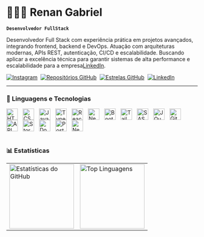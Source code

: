 # 👨🏻‍💻 Renan Gabriel

**`Desenvolvedor FullStack`**

Desenvolvedor Full Stack com experiência prática em projetos avançados, integrando frontend, backend e DevOps. Atuação com arquiteturas modernas, APIs REST, autenticação, CI/CD e escalabilidade. Buscando aplicar a excelência técnica para garantir sistemas de alta performance e escalabilidade para a empresa[LinkedIn](https://www.linkedin.com/in/renan-gabriel-2594702a4/).

<p align="left" style="display: flex; flex-wrap: wrap; gap: 8px;">
  <a href="https://www.instagram.com/_renan_olv/">
    <img 
      alt="Instagram" 
      title="Me siga no Instagram" 
      src="https://img.shields.io/badge/Instagram-15k-FB3958?style=for-the-badge&logo=instagram&logoColor=white&labelColor=E4405F"
    />
  </a>
  
  <a href="https://github.com/renancodes2?tab=repositories">
    <img 
      alt="Repositórios GitHub" 
      title="Meus repositórios públicos" 
      src="https://img.shields.io/badge/Repositórios-21-6e40c9?style=for-the-badge&logo=github&logoColor=white"
    />
  </a>

  <a href="https://github.com/renancodes2?tab=stars">
    <img 
      alt="Estrelas GitHub" 
      title="Total de estrelas no GitHub" 
      src="https://custom-icon-badges.demolab.com/github/stars/renancodes2?color=55960c&style=for-the-badge&labelColor=488207&logo=star&label=Estrelas"
    />
  </a>

  <a href="https://www.linkedin.com/in/renan-gabriel-2594702a4/">
    <img 
      alt="LinkedIn" 
      title="Conecte-se comigo no LinkedIn" 
      src="https://custom-icon-badges.demolab.com/badge/LinkedIn-Conecte--se-0A66C2?style=for-the-badge&logo=linkedin&logoColor=white&labelColor=0A66C2"
    />
  </a>
</p>

---

### 🤖 Linguagens e Tecnologias

<img 
    align="left" 
    alt="HTML"
    title="HTML" 
    width="30px" 
    style="padding-right: 10px;" 
    src="https://cdn.jsdelivr.net/gh/devicons/devicon@latest/icons/html5/html5-original.svg" 
/>
<img 
    align="left" 
    alt="CSS" 
    title="CSS"
    width="30px" 
    style="padding-right: 10px;" 
    src="https://cdn.jsdelivr.net/gh/devicons/devicon@latest/icons/css3/css3-original.svg" 
/>
<img 
    align="left" 
    alt="JavaScript" 
    title="JavaScript"
    width="30px" 
    style="padding-right: 10px;" 
    src="https://cdn.jsdelivr.net/gh/devicons/devicon@latest/icons/javascript/javascript-original.svg" 
/>
<img 
    align="left" 
    alt="TypeScript"
    title="TypeScript" 
    width="30px" 
    style="padding-right: 10px;" 
    src="https://cdn.jsdelivr.net/gh/devicons/devicon@latest/icons/typescript/typescript-original.svg" 
/>
<img 
    align="left" 
    alt="React"
    title="React" 
    width="30px" 
    style="padding-right: 10px;" 
    src="https://cdn.jsdelivr.net/gh/devicons/devicon@latest/icons/react/react-original.svg" 
/>
<img 
    align="left" 
    alt="Next.js" 
    title="Next.js"
    width="30px" 
    style="padding-right: 10px;" 
    src="https://cdn.jsdelivr.net/gh/devicons/devicon@latest/icons/nextjs/nextjs-original.svg" 
/>
<img 
    align="left" 
    alt="Bootstrap"
    title="Bootstrap" 
    width="30px" 
    style="padding-right: 10px;" 
    src="https://cdn.jsdelivr.net/gh/devicons/devicon@latest/icons/bootstrap/bootstrap-original.svg" 
/>
<img 
    align="left" 
    alt="Tailwind" 
    title="Tailwind"
    width="30px" 
    style="padding-right: 10px;" 
    src="https://cdn.jsdelivr.net/gh/devicons/devicon@latest/icons/tailwindcss/tailwindcss-original.svg" 
/>
<img 
    align="left" 
    alt="SASS" 
    title="SASS"
    width="30px" 
    style="padding-right: 10px;" 
    src="https://cdn.jsdelivr.net/gh/devicons/devicon@latest/icons/sass/sass-original.svg" 
/>
<img 
    align="left" 
    alt="JQuery" 
    title="JQuery"
    width="30px" 
    style="padding-right: 10px;" 
    src="https://cdn.jsdelivr.net/gh/devicons/devicon@latest/icons/jquery/jquery-original.svg" 
/>
<img 
    align="left" 
    alt="Git" 
    title="Git"
    width="30px" 
    style="padding-right: 10px;" 
    src="https://cdn.jsdelivr.net/gh/devicons/devicon@latest/icons/git/git-original.svg" 
/>
  <img 
    alt="NestJS"
    title="NestJS"
    width="30px"
    style="padding-right: 10px; vertical-align: middle;" 
    src="https://nestjs.com/img/logo-small.svg" 
  />
<img 
  align="left" 
  alt="API Rest"
  title="API Rest"
  width="30px"
  style="padding-right: 10px;" 
  src="https://cdn-icons-png.flaticon.com/512/4760/4760795.png" 
/>
<img 
  align="left" 
  alt="Storybook"
  title="Storybook" 
  width="30px" 
  style="padding-right: 10px;" 
  src="https://cdn.jsdelivr.net/gh/devicons/devicon/icons/storybook/storybook-original.svg" 
/>
<img
  align="left"
  alt="Docker"
  title="Docker"
  width="30px"
  style="padding-right: 10px;"
  src="https://cdn.jsdelivr.net/gh/devicons/devicon@latest/icons/docker/docker-original.svg"
/>
<img 
    align="left" 
    alt="PostgreSQL" 
    title="PostgreSQL"
    width="30px" 
    style="padding-right: 10px;" 
    src="https://cdn.jsdelivr.net/gh/devicons/devicon@latest/icons/postgresql/postgresql-original.svg" 
/>
<br/>
<br/>

### 📊 Estatísticas

<table>
  <tr>
    <td>
      <img 
        src="https://github-readme-stats.vercel.app/api?username=renancodes2&show_icons=true&theme=tokyonight" 
        alt="Estatísticas do GitHub" 
        height="170"
      />
    </td>
    <td>
      <img 
        src="https://github-readme-stats.vercel.app/api/top-langs/?username=renancodes2&layout=compact&theme=tokyonight&custom_title=Tecnologias&langs_count=9" 
        alt="Top Linguagens"
        height="170"
      />
    </td>
  </tr>
</table>
